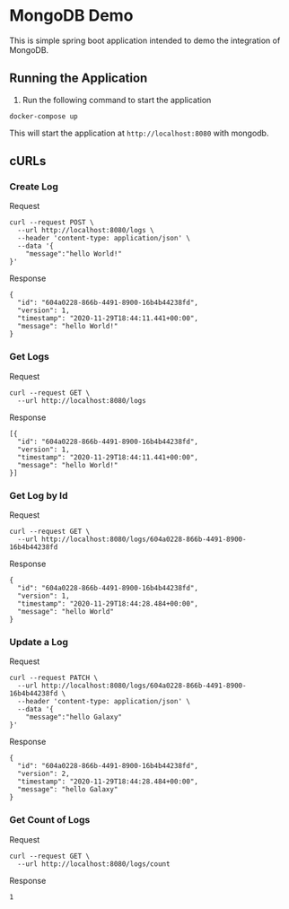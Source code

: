 # MongoDB Demo

This is simple spring boot application intended to demo the integration of 
MongoDB. 

## Running the Application
1. Run the following command to start the application
```
docker-compose up
```
This will start the application at `http://localhost:8080` with mongodb.

## cURLs
### Create Log
Request
```
curl --request POST \
  --url http://localhost:8080/logs \
  --header 'content-type: application/json' \
  --data '{
	"message":"hello World!"
}'
```
Response
```
{
  "id": "604a0228-866b-4491-8900-16b4b44238fd",
  "version": 1,
  "timestamp": "2020-11-29T18:44:11.441+00:00",
  "message": "hello World!"
}
```

### Get Logs
Request
```
curl --request GET \
  --url http://localhost:8080/logs
```
Response
```
[{
  "id": "604a0228-866b-4491-8900-16b4b44238fd",
  "version": 1,
  "timestamp": "2020-11-29T18:44:11.441+00:00",
  "message": "hello World!"
}]
```

### Get Log by Id
Request
```
curl --request GET \
  --url http://localhost:8080/logs/604a0228-866b-4491-8900-16b4b44238fd
```
Response
```
{
  "id": "604a0228-866b-4491-8900-16b4b44238fd",
  "version": 1,
  "timestamp": "2020-11-29T18:44:28.484+00:00",
  "message": "hello World"
}
```

### Update a Log
Request
```
curl --request PATCH \
  --url http://localhost:8080/logs/604a0228-866b-4491-8900-16b4b44238fd \
  --header 'content-type: application/json' \
  --data '{
	"message":"hello Galaxy"
}'
```
Response
```
{
  "id": "604a0228-866b-4491-8900-16b4b44238fd",
  "version": 2,
  "timestamp": "2020-11-29T18:44:28.484+00:00",
  "message": "hello Galaxy"
}
```

### Get Count of Logs
Request
```
curl --request GET \
  --url http://localhost:8080/logs/count
```

Response
```
1
```
